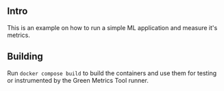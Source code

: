 ## Intro
This is an example on how to run a simple ML application and measure
it's metrics. 

## Building

Run `docker compose build` to build the containers and use them for testing or
instrumented by the Green Metrics Tool runner.
